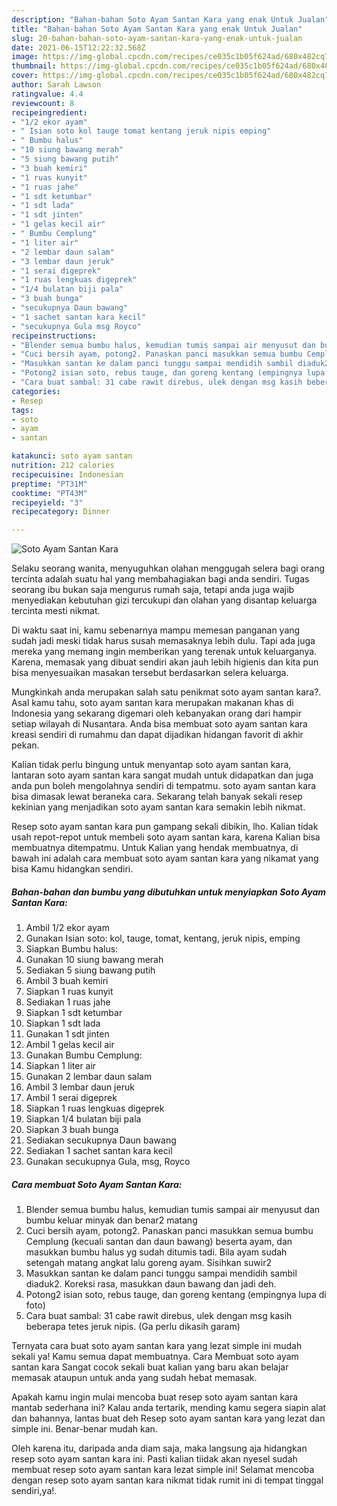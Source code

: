 ```yaml
---
description: "Bahan-bahan Soto Ayam Santan Kara yang enak Untuk Jualan"
title: "Bahan-bahan Soto Ayam Santan Kara yang enak Untuk Jualan"
slug: 20-bahan-bahan-soto-ayam-santan-kara-yang-enak-untuk-jualan
date: 2021-06-15T12:22:32.568Z
image: https://img-global.cpcdn.com/recipes/ce035c1b05f624ad/680x482cq70/soto-ayam-santan-kara-foto-resep-utama.jpg
thumbnail: https://img-global.cpcdn.com/recipes/ce035c1b05f624ad/680x482cq70/soto-ayam-santan-kara-foto-resep-utama.jpg
cover: https://img-global.cpcdn.com/recipes/ce035c1b05f624ad/680x482cq70/soto-ayam-santan-kara-foto-resep-utama.jpg
author: Sarah Lawson
ratingvalue: 4.4
reviewcount: 8
recipeingredient:
- "1/2 ekor ayam"
- " Isian soto kol tauge tomat kentang jeruk nipis emping"
- " Bumbu halus"
- "10 siung bawang merah"
- "5 siung bawang putih"
- "3 buah kemiri"
- "1 ruas kunyit"
- "1 ruas jahe"
- "1 sdt ketumbar"
- "1 sdt lada"
- "1 sdt jinten"
- "1 gelas kecil air"
- " Bumbu Cemplung"
- "1 liter air"
- "2 lembar daun salam"
- "3 lembar daun jeruk"
- "1 serai digeprek"
- "1 ruas lengkuas digeprek"
- "1/4 bulatan biji pala"
- "3 buah bunga"
- "secukupnya Daun bawang"
- "1 sachet santan kara kecil"
- "secukupnya Gula msg Royco"
recipeinstructions:
- "Blender semua bumbu halus, kemudian tumis sampai air menyusut dan bumbu keluar minyak dan benar2 matang"
- "Cuci bersih ayam, potong2. Panaskan panci masukkan semua bumbu Cemplung (kecuali santan dan daun bawang) beserta ayam, dan masukkan bumbu halus yg sudah ditumis tadi. Bila ayam sudah setengah matang angkat lalu goreng ayam. Sisihkan suwir2"
- "Masukkan santan ke dalam panci tunggu sampai mendidih sambil diaduk2. Koreksi rasa, masukkan daun bawang dan jadi deh."
- "Potong2 isian soto, rebus tauge, dan goreng kentang (empingnya lupa di foto)"
- "Cara buat sambal: 31 cabe rawit direbus, ulek dengan msg kasih beberapa tetes jeruk nipis. (Ga perlu dikasih garam)"
categories:
- Resep
tags:
- soto
- ayam
- santan

katakunci: soto ayam santan 
nutrition: 212 calories
recipecuisine: Indonesian
preptime: "PT31M"
cooktime: "PT43M"
recipeyield: "3"
recipecategory: Dinner

---
```



![Soto Ayam Santan Kara](https://img-global.cpcdn.com/recipes/ce035c1b05f624ad/680x482cq70/soto-ayam-santan-kara-foto-resep-utama.jpg)

Selaku seorang wanita, menyuguhkan olahan menggugah selera bagi orang tercinta adalah suatu hal yang membahagiakan bagi anda sendiri. Tugas seorang ibu bukan saja mengurus rumah saja, tetapi anda juga wajib menyediakan kebutuhan gizi tercukupi dan olahan yang disantap keluarga tercinta mesti nikmat.

Di waktu  saat ini, kamu sebenarnya mampu memesan panganan yang sudah jadi meski tidak harus susah memasaknya lebih dulu. Tapi ada juga mereka yang memang ingin memberikan yang terenak untuk keluarganya. Karena, memasak yang dibuat sendiri akan jauh lebih higienis dan kita pun bisa menyesuaikan masakan tersebut berdasarkan selera keluarga. 



Mungkinkah anda merupakan salah satu penikmat soto ayam santan kara?. Asal kamu tahu, soto ayam santan kara merupakan makanan khas di Indonesia yang sekarang digemari oleh kebanyakan orang dari hampir setiap wilayah di Nusantara. Anda bisa membuat soto ayam santan kara kreasi sendiri di rumahmu dan dapat dijadikan hidangan favorit di akhir pekan.

Kalian tidak perlu bingung untuk menyantap soto ayam santan kara, lantaran soto ayam santan kara sangat mudah untuk didapatkan dan juga anda pun boleh mengolahnya sendiri di tempatmu. soto ayam santan kara bisa dimasak lewat beraneka cara. Sekarang telah banyak sekali resep kekinian yang menjadikan soto ayam santan kara semakin lebih nikmat.

Resep soto ayam santan kara pun gampang sekali dibikin, lho. Kalian tidak usah repot-repot untuk membeli soto ayam santan kara, karena Kalian bisa membuatnya ditempatmu. Untuk Kalian yang hendak membuatnya, di bawah ini adalah cara membuat soto ayam santan kara yang nikamat yang bisa Kamu hidangkan sendiri.

<!--inarticleads1-->

##### Bahan-bahan dan bumbu yang dibutuhkan untuk menyiapkan Soto Ayam Santan Kara:

1. Ambil 1/2 ekor ayam
1. Gunakan  Isian soto: kol, tauge, tomat, kentang, jeruk nipis, emping
1. Siapkan  Bumbu halus:
1. Gunakan 10 siung bawang merah
1. Sediakan 5 siung bawang putih
1. Ambil 3 buah kemiri
1. Siapkan 1 ruas kunyit
1. Sediakan 1 ruas jahe
1. Siapkan 1 sdt ketumbar
1. Siapkan 1 sdt lada
1. Gunakan 1 sdt jinten
1. Ambil 1 gelas kecil air
1. Gunakan  Bumbu Cemplung:
1. Siapkan 1 liter air
1. Gunakan 2 lembar daun salam
1. Ambil 3 lembar daun jeruk
1. Ambil 1 serai digeprek
1. Siapkan 1 ruas lengkuas digeprek
1. Siapkan 1/4 bulatan biji pala
1. Siapkan 3 buah bunga
1. Sediakan secukupnya Daun bawang
1. Sediakan 1 sachet santan kara kecil
1. Gunakan secukupnya Gula, msg, Royco




<!--inarticleads2-->

##### Cara membuat Soto Ayam Santan Kara:

1. Blender semua bumbu halus, kemudian tumis sampai air menyusut dan bumbu keluar minyak dan benar2 matang
1. Cuci bersih ayam, potong2. Panaskan panci masukkan semua bumbu Cemplung (kecuali santan dan daun bawang) beserta ayam, dan masukkan bumbu halus yg sudah ditumis tadi. Bila ayam sudah setengah matang angkat lalu goreng ayam. Sisihkan suwir2
1. Masukkan santan ke dalam panci tunggu sampai mendidih sambil diaduk2. Koreksi rasa, masukkan daun bawang dan jadi deh.
1. Potong2 isian soto, rebus tauge, dan goreng kentang (empingnya lupa di foto)
1. Cara buat sambal: 31 cabe rawit direbus, ulek dengan msg kasih beberapa tetes jeruk nipis. (Ga perlu dikasih garam)




Ternyata cara buat soto ayam santan kara yang lezat simple ini mudah sekali ya! Kamu semua dapat membuatnya. Cara Membuat soto ayam santan kara Sangat cocok sekali buat kalian yang baru akan belajar memasak ataupun untuk anda yang sudah hebat memasak.

Apakah kamu ingin mulai mencoba buat resep soto ayam santan kara mantab sederhana ini? Kalau anda tertarik, mending kamu segera siapin alat dan bahannya, lantas buat deh Resep soto ayam santan kara yang lezat dan simple ini. Benar-benar mudah kan. 

Oleh karena itu, daripada anda diam saja, maka langsung aja hidangkan resep soto ayam santan kara ini. Pasti kalian tiidak akan nyesel sudah membuat resep soto ayam santan kara lezat simple ini! Selamat mencoba dengan resep soto ayam santan kara nikmat tidak rumit ini di tempat tinggal sendiri,ya!.

